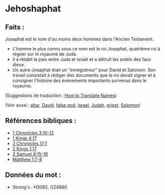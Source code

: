 # Jehoshaphat

## Faits :

Josaphat est le nom d'au moins deux hommes dans l'Ancien Testament.

* L'homme le plus connu sous ce nom est le roi Josaphat, quatrième roi à régner sur le royaume de Juda.
* Il a rétabli la paix entre Juda et Israël et a détruit les autels des faux dieux.
* Un autre Josaphat était un "enregistreur" pour David et Salomon. Son travail consistait à rédiger des documents que le roi devait signer et à consigner l'histoire des événements importants survenus dans le royaume.

(Suggestions de traduction : [How to Translate Names](rc://en/ta/man/translate/translate-names))

(Voir aussi : [altar](../kt/altar.md), [David](../names/david.md), [false god](../kt/falsegod.md), [Israel](../kt/israel.md), [Judah](../names/judah.md), [priest](../kt/priest.md), [Solomon](../names/solomon.md))

## Références bibliques :

* [1 Chronicles 3:10-12](rc://en/tn/help/1ch/03/10)
* [1 Kings 4:17](rc://en/tn/help/1ki/04/17)
* [2 Chronicles 17:1](rc://en/tn/help/2ch/17/01)
* [2 Kings 1:17](rc://en/tn/help/2ki/01/17)
* [2 Samuel 8:15-18](rc://en/tn/help/2sa/08/15)
* [Matthew 1:7-8](rc://en/tn/help/mat/01/07)

## Données du mot :

* Strong's : H3092, G24980
